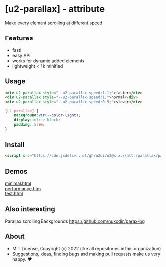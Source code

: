# [u2-parallax] - attribute
Make every element scrolling at different speed

## Features

- fast!
- easy API
- works for dynamic added elements
- lightweight < 4k minified

## Usage

```html
<div u2-parallax style="--u2-parallax-speed:1.1;">faster</div>
<div u2-parallax style="--u2-parallax-speed:1;">normal</div>
<div u2-parallax style="--u2-parallax-speed:0.9;">slower</div>
```

```css
[u2-parallax] {
    background:var(--color-light);
    display:inline-block;
    padding:.5rem;
}
```

## Install

```html
<script src="https://cdn.jsdelivr.net/gh/u2ui/u2@x.x.x/attr/parallax/parallax.min.js" type=module async></script>
```

## Demos

[minimal.html](http://gcdn.li/u2ui/u2@main/attr/parallax/tests/minimal.html)  
[performance.html](http://gcdn.li/u2ui/u2@main/attr/parallax/tests/performance.html)  
[test.html](http://gcdn.li/u2ui/u2@main/attr/parallax/tests/test.html)  

## Also interesting

Parallax scrolling Backgrounds
https://github.com/nuxodin/parax-bg

## About

- MIT License, Copyright (c) 2022 <u2> (like all repositories in this organization) <br>
- Suggestions, ideas, finding bugs and making pull requests make us very happy. ♥


